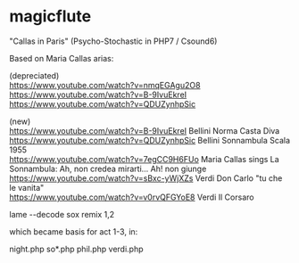 # magicflute

"Callas in Paris" (Psycho-Stochastic in PHP7 / Csound6)

Based on Maria Callas arias:
  
(depreciated)  
https://www.youtube.com/watch?v=nmqEGAgu2O8  
https://www.youtube.com/watch?v=B-9IvuEkreI  
https://www.youtube.com/watch?v=QDUZynhpSic  
  
(new)  
https://www.youtube.com/watch?v=B-9IvuEkreI Bellini Norma Casta Diva  
https://www.youtube.com/watch?v=QDUZynhpSic  Bellini Sonnambula Scala 1955  
https://www.youtube.com/watch?v=7egCC9H6FUo Maria Callas sings La Sonnambula: Ah, non credea mirarti... Ah! non giunge  
https://www.youtube.com/watch?v=sBxc-yWjXZs  Verdi Don Carlo "tu che le vanita"  
https://www.youtube.com/watch?v=v0rvQFGYoE8 Verdi Il Corsaro  
  
lame --decode <filename>
sox <filename> <monofilename> remix 1,2

which became basis for act 1-3, in: 

night.php 
so*.php 
phil.php
verdi.php

